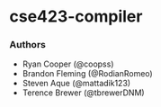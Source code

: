 # cse423-compiler

### Authors
* Ryan Cooper (@coopss)
* Brandon Fleming (@RodianRomeo)
* Steven Aque (@mattadik123)
* Terence Brewer (@tbrewerDNM)
